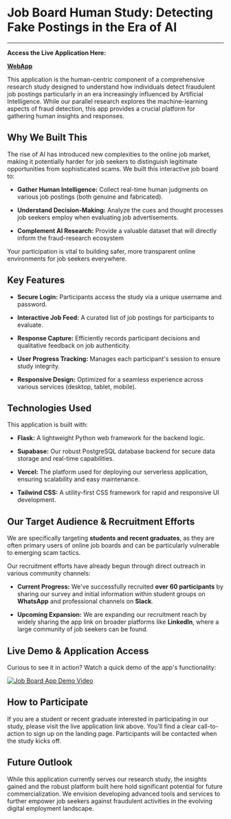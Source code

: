 # Job Board Human Study: Detecting Fake Postings in the Era of AI

---

**Access the Live Application Here:**

[**WebApp**](https://job-board-app-phi.vercel.app)

This application is the human-centric component of a comprehensive research
study designed to understand how individuals detect fraudulent job postings
particularly in an era increasingly influenced by Artificial Intelligence. While
our parallel research explores the machine-learning aspects of fraud detection,
this app provides a crucial platform for gathering human insights and responses.

## Why We Built This

The rise of AI has introduced new complexities to the online job market, making
it potentially harder for job seekers to distinguish legitimate opportunities
from sophisticated scams. We built this interactive job board to:

* **Gather Human Intelligence:** Collect real-time human judgments on various
job postings (both genuine and fabricated).

* **Understand Decision-Making:** Analyze the cues and thought processes job
seekers employ when evaluating job advertisements.

* **Complement AI Research:** Provide a valuable dataset that will directly
inform the fraud-research ecosystem

Your participation is vital to building safer, more transparent online
environments for job seekers everywhere.

## Key Features

* **Secure Login:** Participants access the study via a unique username and password.

* **Interactive Job Feed:** A curated list of job postings for participants to evaluate.

* **Response Capture:** Efficiently records participant decisions and
qualitative feedback on job authenticity.

* **User Progress Tracking:** Manages each participant's session to ensure
study integrity.

* **Responsive Design:** Optimized for a seamless experience across various
services (desktop, tablet, mobile).

## Technologies Used

This application is built with:

* **Flask:** A lightweight Python web framework for the backend logic.

* **Supabase:** Our robust PostgreSQL database backend for secure data storage
and real-time capabilities.

* **Vercel:** The platform used for deploying our serverless application,
ensuring scalability and easy maintenance.

* **Tailwind CSS:** A utility-first CSS framework for rapid and responsive UI development.

## Our Target Audience & Recruitment Efforts

We are specifically targeting **students and recent graduates**, as they are
often primary users of online job boards and can be particularly vulnerable to
emerging scam tactics.

Our recruitment efforts have already begun through direct outreach in various
community channels:

* **Current Progress:** We've successfully recruited **over 60 participants** by
sharing our survey and initial information within student groups on **WhatsApp**
and professional channels on **Slack**.

* **Upcoming Expansion:** We are expanding our recruitment reach by widely
sharing the app link on broader platforms like **LinkedIn**, where a large
community of job seekers can be found.

## Live Demo & Application Access

Curious to see it in action? Watch a quick demo of the app's functionality:

[![Job Board App Demo Video](https://img.youtube.com/vi/HbNc0zf3NSo/0.jpg)](https://www.youtube.com/watch?v=HbNc0zf3NSo)

## How to Participate

If you are a student or recent graduate interested in participating in our
study, please visit the live application link above. You'll find a clear
call-to-action to sign up on the landing page. Participants will be contacted
when the study kicks off.

## Future Outlook

While this application currently serves our research study, the insights gained
and the robust platform built here hold significant potential for future
commercialization. We envision developing advanced tools and services to further
empower job seekers against fraudulent activities in the evolving digital
employment landscape.
